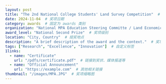 ```yaml
---
layout: post
title: "The 2nd National College Students' Land Survey Competition"  # 奖项名称
date: 2024-11-04  # 奖项日期
category: awards  # 固定为 awards 类别
organization: "National MPA Education Steering Committe / Land Economics Branch of China Land Society / Science Popularization Committee of China Land Association"  # 授奖单位
award_level: "National Second Prize"  # 奖项级别
location: "City, Country"  # 授奖地点
description: "A brief description of the award and the context."  # 奖项简要描述
tags: ["Research", "Excellence", "Innovation"]  # 自定义标签
1links:
  - name: "Certificate"
    url: "/pdfs/certificate.pdf"  # 链接到奖状、媒体报道等
  - name: "Official Announcement"
    url: "https://example.com"  # 其他相关链接
thumbnail: "/images/MPA.JPG"  # 奖项缩略图
---
```

